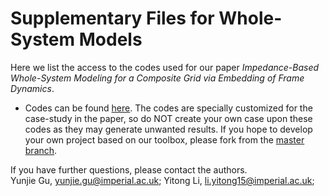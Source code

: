 # Supplementary Files for Whole-System Models 

Here we list the access to the codes used for our paper *Impedance-Based Whole-System Modeling for a Composite Grid via Embedding of Frame Dynamics*.

* Codes can be found [here](https://github.com/Future-Power-Networks/Simplus-Grid-Tool/tree/WholeSystem). The codes are specially customized for the case-study in the paper, so do NOT create your own case upon these codes as they may generate unwanted results. If you hope to develop your own project based on our toolbox, please fork from the [master branch](https://github.com/Future-Power-Networks/Simplus-Grid-Tool).

If you have further questions, please contact the authors.  
Yunjie Gu, yunjie.gu@imperial.ac.uk; Yitong Li, li.yitong15@imperial.ac.uk;    

